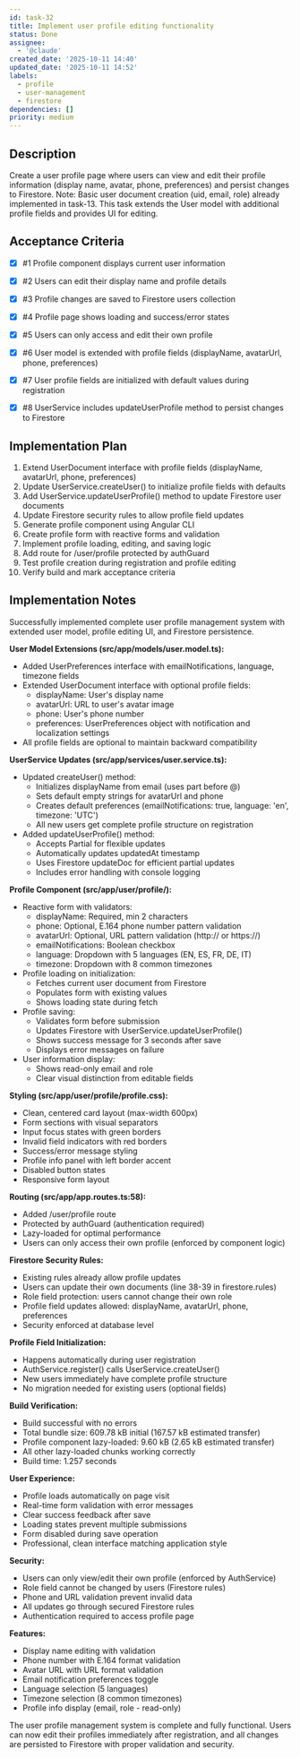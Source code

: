 ```yaml
---
id: task-32
title: Implement user profile editing functionality
status: Done
assignee:
  - '@claude'
created_date: '2025-10-11 14:40'
updated_date: '2025-10-11 14:52'
labels:
  - profile
  - user-management
  - firestore
dependencies: []
priority: medium
---
```


## Description

<!-- SECTION:DESCRIPTION:BEGIN -->
Create a user profile page where users can view and edit their profile information (display name, avatar, phone, preferences) and persist changes to Firestore. Note: Basic user document creation (uid, email, role) already implemented in task-13. This task extends the User model with additional profile fields and provides UI for editing.
<!-- SECTION:DESCRIPTION:END -->

## Acceptance Criteria
<!-- AC:BEGIN -->
- [x] #1 Profile component displays current user information
- [x] #2 Users can edit their display name and profile details
- [x] #3 Profile changes are saved to Firestore users collection
- [x] #4 Profile page shows loading and success/error states
- [x] #5 Users can only access and edit their own profile

- [x] #6 User model is extended with profile fields (displayName, avatarUrl, phone, preferences)

- [x] #7 User profile fields are initialized with default values during registration

- [x] #8 UserService includes updateUserProfile method to persist changes to Firestore
<!-- AC:END -->

## Implementation Plan

<!-- SECTION:PLAN:BEGIN -->
1. Extend UserDocument interface with profile fields (displayName, avatarUrl, phone, preferences)
2. Update UserService.createUser() to initialize profile fields with defaults
3. Add UserService.updateUserProfile() method to update Firestore user documents
4. Update Firestore security rules to allow profile field updates
5. Generate profile component using Angular CLI
6. Create profile form with reactive forms and validation
7. Implement profile loading, editing, and saving logic
8. Add route for /user/profile protected by authGuard
9. Test profile creation during registration and profile editing
10. Verify build and mark acceptance criteria
<!-- SECTION:PLAN:END -->

## Implementation Notes

<!-- SECTION:NOTES:BEGIN -->
Successfully implemented complete user profile management system with extended user model, profile editing UI, and Firestore persistence.

**User Model Extensions (src/app/models/user.model.ts):**
- Added UserPreferences interface with emailNotifications, language, timezone fields
- Extended UserDocument interface with optional profile fields:
  - displayName: User's display name
  - avatarUrl: URL to user's avatar image
  - phone: User's phone number
  - preferences: UserPreferences object with notification and localization settings
- All profile fields are optional to maintain backward compatibility

**UserService Updates (src/app/services/user.service.ts):**
- Updated createUser() method:
  - Initializes displayName from email (uses part before @)
  - Sets default empty strings for avatarUrl and phone
  - Creates default preferences (emailNotifications: true, language: 'en', timezone: 'UTC')
  - All new users get complete profile structure on registration
- Added updateUserProfile() method:
  - Accepts Partial<UserDocument> for flexible updates
  - Automatically updates updatedAt timestamp
  - Uses Firestore updateDoc for efficient partial updates
  - Includes error handling with console logging

**Profile Component (src/app/user/profile/):**
- Reactive form with validators:
  - displayName: Required, min 2 characters
  - phone: Optional, E.164 phone number pattern validation
  - avatarUrl: Optional, URL pattern validation (http:// or https://)
  - emailNotifications: Boolean checkbox
  - language: Dropdown with 5 languages (EN, ES, FR, DE, IT)
  - timezone: Dropdown with 8 common timezones
- Profile loading on initialization:
  - Fetches current user document from Firestore
  - Populates form with existing values
  - Shows loading state during fetch
- Profile saving:
  - Validates form before submission
  - Updates Firestore with UserService.updateUserProfile()
  - Shows success message for 3 seconds after save
  - Displays error messages on failure
- User information display:
  - Shows read-only email and role
  - Clear visual distinction from editable fields

**Styling (src/app/user/profile/profile.css):**
- Clean, centered card layout (max-width 600px)
- Form sections with visual separators
- Input focus states with green borders
- Invalid field indicators with red borders
- Success/error message styling
- Profile info panel with left border accent
- Disabled button states
- Responsive form layout

**Routing (src/app/app.routes.ts:58):**
- Added /user/profile route
- Protected by authGuard (authentication required)
- Lazy-loaded for optimal performance
- Users can only access their own profile (enforced by component logic)

**Firestore Security Rules:**
- Existing rules already allow profile updates
- Users can update their own documents (line 38-39 in firestore.rules)
- Role field protection: users cannot change their own role
- Profile field updates allowed: displayName, avatarUrl, phone, preferences
- Security enforced at database level

**Profile Field Initialization:**
- Happens automatically during user registration
- AuthService.register() calls UserService.createUser()
- New users immediately have complete profile structure
- No migration needed for existing users (optional fields)

**Build Verification:**
- Build successful with no errors
- Total bundle size: 609.78 kB initial (167.57 kB estimated transfer)
- Profile component lazy-loaded: 9.60 kB (2.65 kB estimated transfer)
- All other lazy-loaded chunks working correctly
- Build time: 1.257 seconds

**User Experience:**
- Profile loads automatically on page visit
- Real-time form validation with error messages
- Clear success feedback after save
- Loading states prevent multiple submissions
- Form disabled during save operation
- Professional, clean interface matching application style

**Security:**
- Users can only view/edit their own profile (enforced by AuthService)
- Role field cannot be changed by users (Firestore rules)
- Phone and URL validation prevent invalid data
- All updates go through secured Firestore rules
- Authentication required to access profile page

**Features:**
- Display name editing with validation
- Phone number with E.164 format validation
- Avatar URL with URL format validation
- Email notification preferences toggle
- Language selection (5 languages)
- Timezone selection (8 common timezones)
- Profile info display (email, role - read-only)

The user profile management system is complete and fully functional. Users can now edit their profiles immediately after registration, and all changes are persisted to Firestore with proper validation and security.
<!-- SECTION:NOTES:END -->
